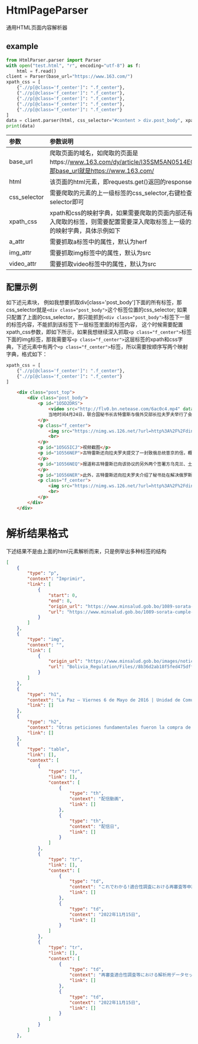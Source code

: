 # HtmlPageParser
通用HTML页面内容解析器

## example
```python
from HtmlParser.parser import Parser
with open("test.html", "r", encoding="utf-8") as f:
    html = f.read()
client = Parser(base_url="https://www.163.com/")
xpath_css = [
    {".//p[@class='f_center']": ".f_center"},
    {".//p[@class='f_center']": ".f_center"},
    {".//p[@class='f_center']": ".f_center"},
    {".//p[@class='f_center']": ".f_center"},
    {".//p[@class='f_center']": ".f_center"}
]
data = client.parser(html, css_selector="#content > div.post_body", xpath_css=xpath_css)
print(data)
```


| 参数           |参数说明|
|:-------------|:---|
| base_url     |爬取页面的域名，如爬取的页面是https://www.163.com/dy/article/I35SM5AN0514EGPO.html，那base_url就是https://www.163.com/|
| html         |该页面的html元素，即requests.get()返回的response.text|
| css_selector |需要爬取的元素的上一级标签的css_selector,右键检查选中复制selector即可|
| xpath_css    |xpath和css的映射字典，如果需要爬取的页面内部还有需要继续深入爬取的标签，则需要配置需要深入爬取标签上一级的xpath和css的映射字典，具体示例如下|
| a_attr       |需要抓取a标签中的属性，默认为herf|
| img_attr     |需要抓取img标签中的属性，默认为src|
| video_attr   |需要抓取video标签中的属性，默认为src|


## 配置示例
如下述元素块，
例如我想要抓取div[class='post_body']下面的所有标签，那css_selector就是```<div class="post_body">```这个标签位置的css_selector; 如果只配置了上面的css_selector，那只能抓到```<div class="post_body">```标签下一层的标签内容，不能抓到该标签下一层标签里面的标签内容， 这个时候需要配置xpath_css参数，即如下所示，如果我想继续深入抓取```<p class="f_center">```标签下面的img标签，那我需要写```<p class="f_center">```这层标签的xpath和css字典，下述元素中有两个```<p class="f_center">```标签，所以需要按顺序写两个映射字典，格式如下：
```python
xpath_css = [
    {".//p[@class='f_center']": ".f_center"},
    {".//p[@class='f_center']": ".f_center"}
]
```

```html
    <div class="post_top">
        <div class="post_body">
            <p id="1O5D2DRS">
                <video src="http://flv0.bn.netease.com/6ac0c4.mp4" data-video="http://flv0.bn.netease.com/6ac0c40c71faab9.jpg">
                当地时间4月24日，联合国秘书长古特雷斯与俄外交部长拉夫罗夫举行了会面，双方就乌克兰局势、阿富汗、叙利亚等方面的问题进行了讨论。
            </p>
            <p class="f_center">
                <img src="https://nimg.ws.126.net/?url=http%3A%2F%2Fdingyue.00ne00esc.jpg">
                <br>
            </p>
            <p id="1O5G5ICJ">视频截图</p>
            <p id="1O556NEP">古特雷斯还向拉夫罗夫提交了一封致俄总统普京的信，概述了旨在改进、延长和扩大黑海粮食协议的方向。
            </p>
            <p id="1O556NEQ">报道称古特雷斯已向该协议的另外两个签署方乌克兰、土耳其，发送了类似函件。
            </p>
            <p id="1O556NER">此外，古特雷斯还向拉夫罗夫介绍了秘书处在解决俄罗斯官员签证问题上所做的最新努力。</p>
            <p class="f_center">
                <img src="https://nimg.ws.126.net/?url=http%3A%2F%2Fdingyue.000hp00ajc.jpg">
                <br>
            </p>
        </div>
    </div>
```


# 解析结果格式
下述结果不是由上面的html元素解析而来，只是例举出多种标签的结构
```json
[
    {
        "type": "p",
        "context": "Imprimir",
        "link": [
            {
                "start": 0,
                "end": 8,
                "origin_url": "https://www.minsalud.gob.bo/1089-sorata-cumple-con-la-implementacion-de-la-politica-sanitaria-safci-encaminada-por-el-ministerio-de-salud?tmpl=component&print=1&layout=default",
                "url": "https://www.minsalud.gob.bo/1089-sorata-cumple-con-la-implementacion-de-la-politica-sanitaria-safci-encaminada-por-el-ministerio-de-salud?tmpl=component&print=1&layout=default"
            }
        ]
    },
    {
        "type": "img",
        "context": "",
        "link": [
            {
                "origin_url": "https://www.minsalud.gob.bo/images/noticias16/sorata2.gif",
                "url": "Bolivia_Regulation/Files//8b36d2ab18f5fed475dffa42b7e0bbe7."
            }
        ]
    },
    {
        "type": "h1",
        "context": "La Paz – Viernes 6 de Mayo de 2016 | Unidad de Comunicación",
        "link": []
    },
    {
        "type": "h2",
        "context": "Otras peticiones fundamentales fueron la compra de ambulancias",
        "link": []
    },
    {
        "type": "table",
        "link": [],
        "context": [
            {
                "type": "tr",
                "link": [],
                "context": [
                    {
                        "type": "th",
                        "context": "配信動画",
                        "link": []
                    },
                    {
                        "type": "th",
                        "context": "配信日",
                        "link": []
                    }
                ]
            },
            {
                "type": "tr",
                "link": [],
                "context": [
                    {
                        "type": "td",
                        "context": "これでわかる!適合性調査における再審査等申請から日程調整までの手続き -資料作成のポイント-",
                        "link": []
                    },
                    {
                        "type": "td",
                        "context": "2022年11月15日",
                        "link": []
                    }
                ]
            },
            {
                "type": "tr",
                "link": [],
                "context": [
                    {
                        "type": "td",
                        "context": "再審査適合性調査等における解析用データセットの活用について",
                        "link": []
                    },
                    {
                        "type": "td",
                        "context": "2022年11月15日",
                        "link": []
                    }
                ]
            }
        ]
    },
```
